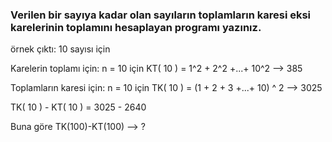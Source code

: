 ### Verilen bir sayıya kadar olan sayıların toplamların karesi eksi karelerinin toplamını hesaplayan programı yazınız.
örnek çıktı:
10 sayısı için 

Karelerin toplamı için:
n = 10 için
KT( 10 ) = 1^2 + 2^2 +...+ 10^2 --> 385

Toplamların karesi için:
n = 10 için
TK( 10 ) = (1 + 2 + 3 +...+ 10) ^ 2 --> 3025

TK( 10 ) - KT( 10 ) = 3025 - 2640

Buna göre TK(100)-KT(100) --> ?
